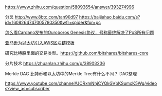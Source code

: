 https://www.zhihu.com/question/58093654/answer/393274996

分叉
http://www.8btc.com/tan90d97
https://baijiahao.baidu.com/s?id=1608264747005780350&wfr=spider&for=pc

[怎么看Cardano发布的Ouroboros Genesis协议，号称最终解决了PoS所有问题](https://www.zhihu.com/question/278407917/answer/400051104)

[亚马逊为以太坊引入AWS区块链模板](https://time.geekbang.org/column/article/8597)

研究比特股里面的交易类型。https://github.com/bitshares/bitshares-core

分片技术 https://zhuanlan.zhihu.com/p/38903236

Merkle DAG
比特币和以太坊中的Merkle Tree有什么不同？
DAG整理

https://www.youtube.com/channel/UCRxmNhjCYQkGVbKSumcK5Wg/videos?view_as=subscriber